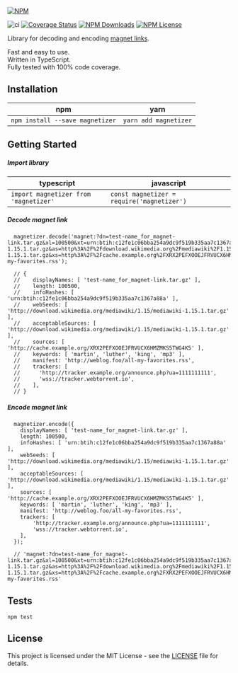 
[![NPM](https://nodei.co/npm/magnetizer.png)](https://npmjs.org/package/magnetizer)

![ci](https://github.com/IvanSolomakhin/magnetizer/workflows/ci/badge.svg)
[![Coverage Status](https://coveralls.io/repos/github/IvanSolomakhin/magnetizer/badge.svg)](https://coveralls.io/github/IvanSolomakhin/magnetizer)
[![NPM Downloads](https://img.shields.io/npm/dt/magnetizer)](https://npmjs.org/package/magnetizer)
[![NPM License](https://img.shields.io/npm/l/magnetizer)](LICENSE)

  Library for decoding and encoding [magnet links](https://en.wikipedia.org/wiki/Magnet_URI_scheme).  
  
  Fast and easy to use.  
  Written in TypeScript.  
  Fully tested with 100% code coverage.  

  
## Installation
| npm | yarn |
|---|---|
| `npm install --save magnetizer` | `yarn add magnetizer` |

## Getting Started

##### Import library
| typescript | javascript |
|---|---|
| ` import magnetizer from 'magnetizer' ` | ` const magnetizer = require('magnetizer') `|

##### Decode magnet link
```
  magnetizer.decode('magnet:?dn=test-name_for_magnet-link.tar.gz&xl=100500&xt=urn:btih:c12fe1c06bba254a9dc9f519b335aa7c1367a88a&tr=http%3A%2F%2Ftracker.example.org%2Fannounce.php%3Fua%3D1111111111&tr=wss%3A%2F%2Ftracker.webtorrent.io&kt=martin+luther+king+mp3&ws=http%3A%2F%2Fdownload.wikimedia.org%2Fmediawiki%2F1.15%2Fmediawiki-1.15.1.tar.gz&as=http%3A%2F%2Fdownload.wikimedia.org%2Fmediawiki%2F1.15%2Fmediawiki-1.15.1.tar.gz&xs=http%3A%2F%2Fcache.example.org%2FXRX2PEFXOOEJFRVUCX6HMZMKS5TWG4K5&mt=http%3A%2F%2Fweblog.foo%2Fall-my-favorites.rss');
  
  // {
  //    displayNames: [ 'test-name_for_magnet-link.tar.gz' ],
  //    length: 100500,
  //    infoHashes: [ 'urn:btih:c12fe1c06bba254a9dc9f519b335aa7c1367a88a' ],
  //    webSeeds: [ 'http://download.wikimedia.org/mediawiki/1.15/mediawiki-1.15.1.tar.gz' ],
  //    acceptableSources: [ 'http://download.wikimedia.org/mediawiki/1.15/mediawiki-1.15.1.tar.gz' ],
  //    sources: [ 'http://cache.example.org/XRX2PEFXOOEJFRVUCX6HMZMKS5TWG4K5' ],
  //    keywords: [ 'martin', 'luther', 'king', 'mp3' ],
  //    manifest: 'http://weblog.foo/all-my-favorites.rss',
  //    trackers: [
  //      'http://tracker.example.org/announce.php?ua=1111111111',
  //      'wss://tracker.webtorrent.io',
  //    ],
  // }
```

##### Encode magnet link
```
  magnetizer.encode({
    displayNames: [ 'test-name_for_magnet-link.tar.gz' ],
    length: 100500,
    infoHashes: [ 'urn:btih:c12fe1c06bba254a9dc9f519b335aa7c1367a88a' ],
    webSeeds: [ 'http://download.wikimedia.org/mediawiki/1.15/mediawiki-1.15.1.tar.gz' ],
    acceptableSources: [ 'http://download.wikimedia.org/mediawiki/1.15/mediawiki-1.15.1.tar.gz' ],
    sources: [ 'http://cache.example.org/XRX2PEFXOOEJFRVUCX6HMZMKS5TWG4K5' ],
    keywords: [ 'martin', 'luther', 'king', 'mp3' ],
    manifest: 'http://weblog.foo/all-my-favorites.rss',
    trackers: [
        'http://tracker.example.org/announce.php?ua=1111111111',
        'wss://tracker.webtorrent.io',
    ],
  });
  
  // 'magnet:?dn=test-name_for_magnet-link.tar.gz&xl=100500&xt=urn:btih:c12fe1c06bba254a9dc9f519b335aa7c1367a88a&tr=http%3A%2F%2Ftracker.example.org%2Fannounce.php%3Fua%3D1111111111&tr=wss%3A%2F%2Ftracker.webtorrent.io&kt=martin+luther+king+mp3&ws=http%3A%2F%2Fdownload.wikimedia.org%2Fmediawiki%2F1.15%2Fmediawiki-1.15.1.tar.gz&as=http%3A%2F%2Fdownload.wikimedia.org%2Fmediawiki%2F1.15%2Fmediawiki-1.15.1.tar.gz&xs=http%3A%2F%2Fcache.example.org%2FXRX2PEFXOOEJFRVUCX6HMZMKS5TWG4K5&mt=http%3A%2F%2Fweblog.foo%2Fall-my-favorites.rss'
```

## Tests
  ```
  npm test
  ```

## License
This project is licensed under the MIT License - see the [LICENSE](LICENSE) file for details.
